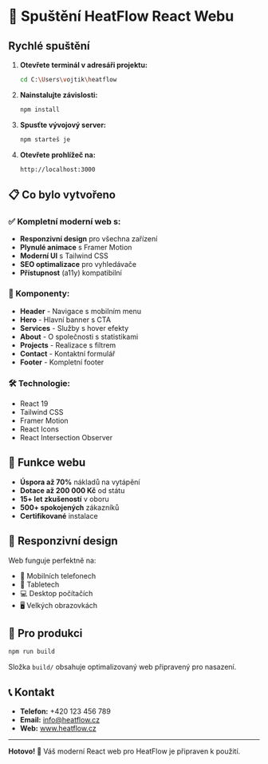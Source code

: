 # 🚀 Spuštění HeatFlow React Webu

## Rychlé spuštění

1. **Otevřete terminál v adresáři projektu:**
   ```bash
   cd C:\Users\vojtik\heatflow
   ```

2. **Nainstalujte závislosti:**
   ```bash
   npm install
   ```

3. **Spusťte vývojový server:**
   ```bash
   npm starteš je
   ```

4. **Otevřete prohlížeč na:**
   ```
   http://localhost:3000
   ```

## 📋 Co bylo vytvořeno

### ✅ Kompletní moderní web s:
- **Responzivní design** pro všechna zařízení
- **Plynulé animace** s Framer Motion
- **Moderní UI** s Tailwind CSS
- **SEO optimalizace** pro vyhledávače
- **Přístupnost** (a11y) kompatibilní

### 🎨 Komponenty:
- **Header** - Navigace s mobilním menu
- **Hero** - Hlavní banner s CTA
- **Services** - Služby s hover efekty
- **About** - O společnosti s statistikami
- **Projects** - Realizace s filtrem
- **Contact** - Kontaktní formulář
- **Footer** - Kompletní footer

### 🛠️ Technologie:
- React 19
- Tailwind CSS
- Framer Motion
- React Icons
- React Intersection Observer

## 🎯 Funkce webu

- **Úspora až 70%** nákladů na vytápění
- **Dotace až 200 000 Kč** od státu
- **15+ let zkušeností** v oboru
- **500+ spokojených** zákazníků
- **Certifikované** instalace

## 📱 Responzivní design

Web funguje perfektně na:
- 📱 Mobilních telefonech
- 📱 Tabletech  
- 💻 Desktop počítačích
- 🖥️ Velkých obrazovkách

## 🚀 Pro produkci

```bash
npm run build
```

Složka `build/` obsahuje optimalizovaný web připravený pro nasazení.

## 📞 Kontakt

- **Telefon:** +420 123 456 789
- **Email:** info@heatflow.cz
- **Web:** www.heatflow.cz

---

**Hotovo! 🎉** Váš moderní React web pro HeatFlow je připraven k použití.
